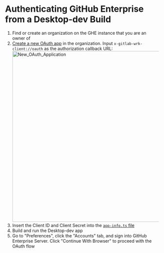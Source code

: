 # Authenticating GitHub Enterprise from a Desktop-dev Build

1. Find or create an organization on the GHE instance that you are an owner of
1. [Create a new OAuth app](https://developer.github.com/apps/building-oauth-apps/creating-an-oauth-app/) in the organization. Input `x-gitlab-wrk-client://oauth` as the authorization callback URL:
   <img width="558" alt="New_OAuth_Application" src="https://user-images.githubusercontent.com/7910250/63631725-2ffd8200-c5e0-11e9-92e4-b2e5b61d9c89.png">
1. Insert the Client ID and Client Secret into the [`app-info.ts` file](https://github.com/desktop/desktop/blob/e3991a8c73ab10ca12fcad23f7e367707051d985/app/app-info.ts#L28-L31)
1. Build and run the Desktop-dev app
1. Go to "Preferences", click the "Accounts" tab, and sign into GitHub Enterprise Server. Click "Continue With Browser" to proceed with the OAuth flow

